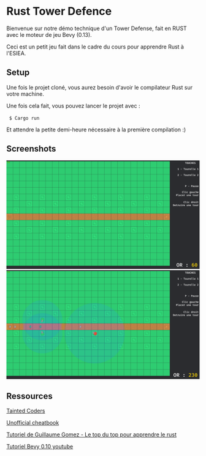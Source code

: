 # Rust Tower Defence

Bienvenue sur notre démo technique d'un Tower Defense, fait en RUST avec le moteur de jeu Bevy (0.13).

Ceci est un petit jeu fait dans le cadre du cours pour apprendre Rust à l'ESIEA. 

## Setup

Une fois le projet cloné, vous aurez besoin d'avoir le compilateur Rust sur votre machine. 

Une fois cela fait, vous pouvez lancer le projet avec : 

` $ Cargo run`

Et attendre la petite demi-heure nécessaire à la première compilation :)

## Screenshots

![screen1](./assets/sprites/screenshot1.png)
![screen1](./assets/sprites/screenshot2.png)

## Ressources
[Tainted Coders](https://taintedcoders.com/)

[Unofficial cheatbook](https://bevy-cheatbook.github.io/)

[Tutoriel de Guillaume Gomez - Le top du top pour apprendre le rust](https://blog.guillaume-gomez.fr/Rust/1/1) 

[Tutoriel Bevy 0.10 youtube](https://www.youtube.com/watch?v=TQt-v_bFdao&list=PLVnntJRoP85JHGX7rGDu6LaF3fmDDbqyd)
